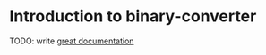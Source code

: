 # Introduction to binary-converter

TODO: write [great documentation](http://jacobian.org/writing/what-to-write/)

